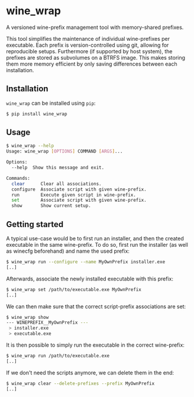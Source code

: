 # wine_wrap

A versioned wine-prefix management tool with memory-shared prefixes.

This tool simplifies the maintenance of individual wine-prefixes per executable.
Each prefix is version-controlled using git, allowing for reproducible setups.
Furthermore (if supported by host system), the prefixes are stored as subvolumes on a BTRFS image. This makes storing them more memory efficient by only saving differences between each installation.

## Installation

`wine_wrap` can be installed using `pip`:

```bash
$ pip install wine_wrap
```

## Usage

```bash
$ wine_wrap --help
Usage: wine_wrap [OPTIONS] COMMAND [ARGS]...

Options:
  --help  Show this message and exit.

Commands:
  clear      Clear all associations.
  configure  Associate script with given wine-prefix.
  run        Execute given script in wine-prefix.
  set        Associate script with given wine-prefix.
  show       Show current setup.
```

## Getting started

A typical use-case would be to first run an installer, and then the created executable in the same wine-prefix.
To do so, first run the installer (as well as winecfg beforehand) and name the used prefix:

```bash
$ wine_wrap run --configure --name MyOwnPrefix installer.exe
[..]
```

Afterwards, associate the newly installed executable with this prefix:

```bash
$ wine_wrap set /path/to/executable.exe MyOwnPrefix
[..]
```

We can then make sure that the correct script-prefix associations are set:

```bash
$ wine_wrap show
--- WINEPREFIX__MyOwnPrefix ---
 > installer.exe
 > executable.exe
```

It is then possible to simply run the executable in the correct wine-prefix:

```bash
$ wine_wrap run /path/to/executable.exe
[..]
```

If we don't need the scripts anymore, we can delete them in the end:

```bash
$ wine_wrap clear --delete-prefixes --prefix MyOwnPrefix
[..]
```
